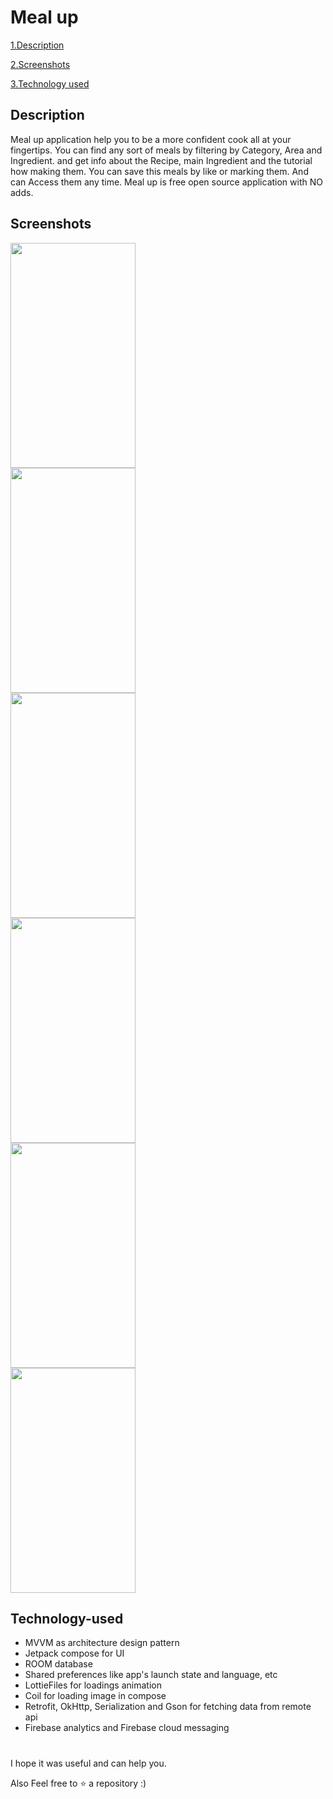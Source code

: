 # Meal up
[1.Description](#description)

[2.Screenshots](#screenshots)

[3.Technology used](#technology-used)



## Description

Meal up application help you to be a more confident cook all at your fingertips. 
You can find any sort of meals by filtering by Category, Area and Ingredient. and get info about the Recipe, main Ingredient and the tutorial how making them.
You can save this meals by like or marking them. And can Access them any time.
Meal up is free open source application with NO adds.

## Screenshots

<div align="left">
    <img src="https://github.com/jwdfhi/meal-up/blob/master/app/src/main/res/drawable/screen_1.jpg" width="200" height="360" alt="">
</div>
<div align="left">
    <img src="https://github.com/jwdfhi/meal-up/blob/master/app/src/main/res/drawable/screen_2.jpg" width="200" height="360" alt="">
</div>
<div align="left">
    <img src="https://github.com/jwdfhi/meal-up/blob/master/app/src/main/res/drawable/screen_3.jpg" width="200" height="360" alt="">
</div>
<div align="left">
    <img src="https://github.com/jwdfhi/meal-up/blob/master/app/src/main/res/drawable/screen_4.jpg" width="200" height="360" alt="">
</div>
<div align="left">
    <img src="https://github.com/jwdfhi/meal-up/blob/master/app/src/main/res/drawable/screen_5.jpg" width="200" height="360" alt="">
</div>
<div align="left">
    <img src="https://github.com/jwdfhi/meal-up/blob/master/app/src/main/res/drawable/screen_6.jpg" width="200" height="360" alt="">
</div>

## Technology-used

<ul>
  <li>MVVM as architecture design pattern</li>
  <li>Jetpack compose for UI</li>
  <li>ROOM database</li>
  <li>Shared preferences like app's launch state and language, etc</li>
  <li>LottieFiles for loadings animation</li>
  <li>Coil for loading image in compose</li>
  <li>Retrofit, OkHttp, Serialization and Gson for fetching data from remote api</li>
  <li>Firebase analytics and Firebase cloud messaging</li>
</ul>

#

I hope it was useful and can help you.

Also Feel free to :star: a repository :)
